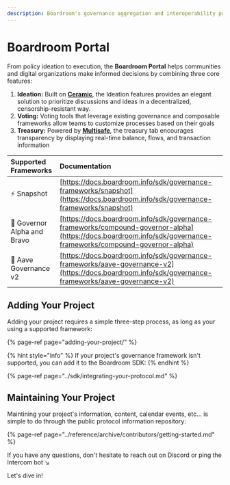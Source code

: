 ```yaml
---
description: Boardroom's governance aggregation and interoperability portal
---
```


# Boardroom Portal

From policy ideation to execution, the **Boardroom Portal** helps communities and digital organizations make informed decisions by combining three core features:

1. **Ideation:** Built on [**Ceramic**](https://ceramic.network/), the Ideation features provides an elegant solution to prioritize discussions and ideas in a decentralized, censorship-resistant way.
2. **Voting:** Voting tools that leverage existing governance and composable frameworks allow teams to customize processes based on their goals
3. **Treasury:** Powered by [**Multisafe**](https://multisafe.finance/), the treasury tab encourages transparency by displaying real-time balance, flows, and transaction information 

| Supported Frameworks | Documentation  |
| :--- | :--- |
| ⚡  Snapshot | [https://docs.boardroom.info/sdk/governance-frameworks/snapshot](https://docs.boardroom.info/sdk/governance-frameworks/snapshot) |
| 📄  Governor Alpha and Bravo | [https://docs.boardroom.info/sdk/governance-frameworks/compound-governor-alpha](https://docs.boardroom.info/sdk/governance-frameworks/compound-governor-alpha) |
| 👻  Aave Governance v2 | [https://docs.boardroom.info/sdk/governance-frameworks/aave-governance-v2](https://docs.boardroom.info/sdk/governance-frameworks/aave-governance-v2) |

## Adding Your Project 

Adding your project requires a simple three-step process, as long as your using a supported framework:

{% page-ref page="adding-your-project/" %}

{% hint style="info" %}
If your project's governance framework isn't supported, you can add it to the Boardroom SDK:
{% endhint %}

{% page-ref page="../sdk/integrating-your-protocol.md" %}

## Maintaining Your Project

Maintining your project's information, content, calendar events, etc... is simple to do through the public protocol information repository:

{% page-ref page="../reference/archive/contributors/getting-started.md" %}

If you have any questions, don't hesitate to reach out on Discord or ping the Intercom bot  ↘️

Let's dive in!

